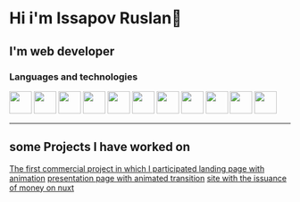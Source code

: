 # Hi i'm Issapov Ruslan👋
## I'm web developer
### Languages and technologies
<div style="display:'flex'; gap: 15 px;">
          <a style="margin: 15 px;" href="https://github.com/GalinskiRuslan/React-projects"><img src="https://cdn.jsdelivr.net/gh/devicons/devicon/icons/react/react-original-wordmark.svg" width="40" /></a>
          <a style="margin: 15 px;" href="https://github.com/GalinskiRuslan/Html-projects"><img src="https://cdn.jsdelivr.net/gh/devicons/devicon/icons/javascript/javascript-original.svg" width="40" /></a>
          <a style="margin: 15 px;" href="https://www.typescriptlang.org/"><img src="https://cdn.jsdelivr.net/gh/devicons/devicon/icons/typescript/typescript-original.svg" width="40" /></a>
          <a style="margin: 15 px;" href="https://github.com/GalinskiRuslan/Vue-Nuxt-projects"><img src="https://cdn.jsdelivr.net/gh/devicons/devicon/icons/vuejs/vuejs-original-wordmark.svg" width="40" /></a>        
          <a style="margin: 15 px;" href="https://mui.com/"><img src="https://cdn.jsdelivr.net/gh/devicons/devicon/icons/materialui/materialui-original.svg" width="40"  /></a>
          <a style="margin: 15 px;" href="https://redux-toolkit.js.org/"><img src="https://cdn.jsdelivr.net/gh/devicons/devicon/icons/redux/redux-original.svg" width="40" /></a>
          <a style="margin: 15 px;" href="https://getbootstrap.com/"><img src="https://cdn.jsdelivr.net/gh/devicons/devicon/icons/bootstrap/bootstrap-original-wordmark.svg" width="40" /></a>
          <a style="margin: 15 px;" href="https://github.com/GalinskiRuslan/Php-projects"><img src="https://cdn.jsdelivr.net/gh/devicons/devicon/icons/php/php-original.svg" width="40" /></a>
          <a style="margin: 15 px;" href="https://github.com/GalinskiRuslan/Php-projects"><img src="https://cdn.jsdelivr.net/gh/devicons/devicon/icons/laravel/laravel-plain-wordmark.svg" width="40" /></a>
          <a style="margin: 15 px;" href="https://github.com/GalinskiRuslan/Php-projects"><img src="https://cdn.jsdelivr.net/gh/devicons/devicon/icons/composer/composer-original.svg" width="40" /></a>
          <a style="margin: 15 px;" href="https://about.gitlab.com/"><img src="https://cdn.jsdelivr.net/gh/devicons/devicon/icons/gitlab/gitlab-original-wordmark.svg" width="40" /></a>    
</div>
<hr/>
<div>
          <h2 >some Projects I have worked on</h2>
          <a href="https://www.magnumretail.uz/ru/?city_id=1">The first commercial project in which I participated </a>
          <a href="https://business.kassa24.kz/?utm_source=kassa24&utm_medium=header_link&utm_campaign=click#ru">landing page with animation</a>
          <a href="https://business.kassa24.kz/insta-shop/">presentation page with animated transition</a>
          <a href="https://www.altyncoin.kz/">site with the issuance of money on nuxt</a>
          
</div>
          
          
          
<!--
**GalinskiRuslan/GalinskiRuslan** is a ✨ _special_ ✨ repository because its `README.md` (this file) appears on your GitHub profile.

Here are some ideas to get you started:

- 🔭 I’m currently working on ...
- 🌱 I’m currently learning ...
- 👯 I’m looking to collaborate on ...
- 🤔 I’m looking for help with ...
- 💬 Ask me about ...
- 📫 How to reach me: ...
- 😄 Pronouns: ...
- ⚡ Fun fact: ...
-->
